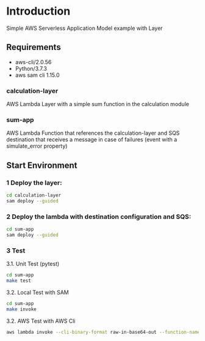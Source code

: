 # Introduction

Simple AWS Serverless Application Model example with Layer

## Requirements
* aws-cli/2.0.56 
* Python/3.7.3
* aws sam cli 1.15.0

### calculation-layer

AWS Lambda Layer with a simple sum function in the calculation module

### sum-app

AWS Lambda Function that references the calculation-layer and SQS destination that receives a message in case of failures (event with a simulate_error property)


## Start Environment


### 1 Deploy the layer:

```bash
cd calculation-layer
sam deploy --guided
```

### 2 Deploy the lambda with destination configuration and SQS:

```bash
cd sum-app
sam deploy --guided
```

### 3 Test

3.1. Unit Test (pytest)
```bash
cd sum-app
make test
```

3.2. Local Test with SAM

```bash
cd sum-app
make invoke
```

3.2. AWS Test with AWS Cli

```bash
aws lambda invoke --cli-binary-format raw-in-base64-out --function-name sum-app-SumAppFunction-xxxxxxxxxxxxx --invocation-type Event --payload '{"n1":1,"n2":3}' response.json
```
